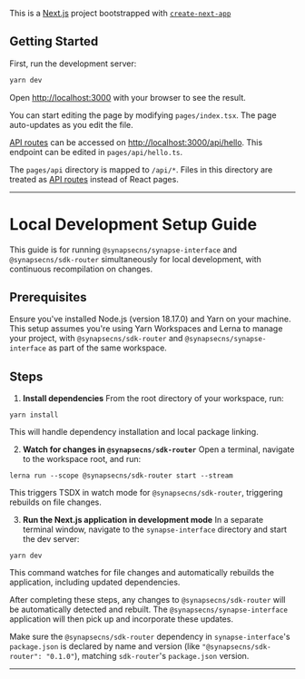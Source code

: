 This is a [Next.js](https://nextjs.org/) project bootstrapped with [`create-next-app`](https://github.com/vercel/next.js/tree/canary/packages/create-next-app)

## Getting Started

First, run the development server:

```bash
yarn dev
```

Open [http://localhost:3000](http://localhost:3000) with your browser to see the result.

You can start editing the page by modifying `pages/index.tsx`. The page auto-updates as you edit the file.

[API routes](https://nextjs.org/docs/api-routes/introduction) can be accessed on [http://localhost:3000/api/hello](http://localhost:3000/api/hello). This endpoint can be edited in `pages/api/hello.ts`.

The `pages/api` directory is mapped to `/api/*`. Files in this directory are treated as [API routes](https://nextjs.org/docs/api-routes/introduction) instead of React pages.

---

# Local Development Setup Guide

This guide is for running `@synapsecns/synapse-interface` and `@synapsecns/sdk-router` simultaneously for local development, with continuous recompilation on changes.

## Prerequisites

Ensure you've installed Node.js (version 18.17.0) and Yarn on your machine. This setup assumes you're using Yarn Workspaces and Lerna to manage your project, with `@synapsecns/sdk-router` and `@synapsecns/synapse-interface` as part of the same workspace.

## Steps

1. **Install dependencies**
   From the root directory of your workspace, run:

```shell
yarn install
```

This will handle dependency installation and local package linking.

2. **Watch for changes in `@synapsecns/sdk-router`**
   Open a terminal, navigate to the workspace root, and run:

```shell
lerna run --scope @synapsecns/sdk-router start --stream
```

This triggers TSDX in watch mode for `@synapsecns/sdk-router`, triggering rebuilds on file changes.

3. **Run the Next.js application in development mode**
   In a separate terminal window, navigate to the `synapse-interface` directory and start the dev server:

```shell
yarn dev
```

This command watches for file changes and automatically rebuilds the application, including updated dependencies.

After completing these steps, any changes to `@synapsecns/sdk-router` will be automatically detected and rebuilt. The `@synapsecns/synapse-interface` application will then pick up and incorporate these updates.

Make sure the `@synapsecns/sdk-router` dependency in `synapse-interface`'s `package.json` is declared by name and version (like `"@synapsecns/sdk-router": "0.1.0"`), matching `sdk-router`'s `package.json` version.

---
